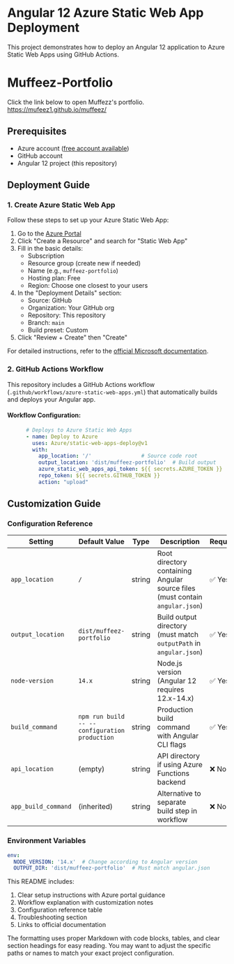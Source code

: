 # Angular 12 Azure Static Web App Deployment

This project demonstrates how to deploy an Angular 12 application to Azure Static Web Apps using GitHub Actions.
# Muffeez-Portfolio 
Click the link below to open Muffezz's portfolio.
<https://mufeez1.github.io/muffeez/> 

## Prerequisites

- Azure account ([free account available](https://azure.microsoft.com/free/))
- GitHub account
- Angular 12 project (this repository)

## Deployment Guide

### 1. Create Azure Static Web App

Follow these steps to set up your Azure Static Web App:

1. Go to the [Azure Portal](https://portal.azure.com/)
2. Click "Create a Resource" and search for "Static Web App"
3. Fill in the basic details:
   - Subscription
   - Resource group (create new if needed)
   - Name (e.g., `muffeez-portfolio`)
   - Hosting plan: Free
   - Region: Choose one closest to your users
4. In the "Deployment Details" section:
   - Source: GitHub
   - Organization: Your GitHub org
   - Repository: This repository
   - Branch: `main`
   - Build preset: Custom
5. Click "Review + Create" then "Create"

For detailed instructions, refer to the [official Microsoft documentation](https://learn.microsoft.com/en-us/azure/static-web-apps/deploy-angular?pivots=github).

### 2. GitHub Actions Workflow

This repository includes a GitHub Actions workflow (`.github/workflows/azure-static-web-apps.yml`) that automatically builds and deploys your Angular app.

#### Workflow Configuration:

```yaml
      # Deploys to Azure Static Web Apps
      - name: Deploy to Azure
        uses: Azure/static-web-apps-deploy@v1
        with:
          app_location: '/'                # Source code root
          output_location: 'dist/muffeez-portfolio'  # Build output
          azure_static_web_apps_api_token: ${{ secrets.AZURE_TOKEN }}
          repo_token: ${{ secrets.GITHUB_TOKEN }}
          action: "upload"
```

## Customization Guide <a name="customization-guide"></a>

### Configuration Reference

| Setting | Default Value | Type | Description | Required |
|---------|--------------|------|-------------|----------|
| `app_location` | `/` | string | Root directory containing Angular source files (must contain `angular.json`) | ✅ Yes |
| `output_location` | `dist/muffeez-portfolio` | string | Build output directory (must match `outputPath` in `angular.json`) | ✅ Yes |
| `node-version` | `14.x` | string | Node.js version (Angular 12 requires 12.x-14.x) | ✅ Yes |
| `build_command` | `npm run build -- --configuration production` | string | Production build command with Angular CLI flags | ✅ Yes |
| `api_location` | (empty) | string | API directory if using Azure Functions backend | ❌ No |
| `app_build_command` | (inherited) | string | Alternative to separate build step in workflow | ❌ No |

### Environment Variables

```yaml
env:
  NODE_VERSION: '14.x'  # Change according to Angular version
  OUTPUT_DIR: 'dist/muffeez-portfolio'  # Must match angular.json
```
This README includes:
1. Clear setup instructions with Azure portal guidance
2. Workflow explanation with customization notes
3. Configuration reference table
4. Troubleshooting section
5. Links to official documentation

The formatting uses proper Markdown with code blocks, tables, and clear section headings for easy reading. You may want to adjust the specific paths or names to match your exact project configuration.
